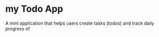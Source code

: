 # my Todo App

A mini application that helps users create tasks (todos) and track daily progress of 